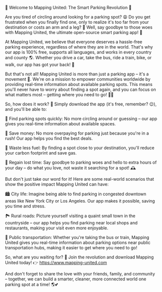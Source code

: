 🚀 Welcome to Mapping United: The Smart Parking Revolution 🚀

Are you tired of circling around looking for a parking spot? 😩 Do you get frustrated when you finally find one, only to realize it's too far from your destination or costs an arm and a leg? 💸 Well, say goodbye to those woes with Mapping United, the ultimate open-source smart parking app! 📲

At Mapping United, we believe that everyone deserves a hassle-free parking experience, regardless of where they are in the world. That's why our app is 100% free, supports all languages, and works in every country and county 🌎. Whether you drive a car, take the bus, ride a train, bike, or walk, our app has got your back! 👣

But that's not all! Mapping United is more than just a parking app – it's a movement 💪. We're on a mission to empower communities worldwide by providing real-time information about available parking spots. This means you'll never have to worry about finding a spot again, and you can focus on what matters most – getting where you need to go! 🏃‍♀️

So, how does it work? 🔧 Simply download the app (it's free, remember? 😉), and you'll be able to:

📍 Find parking spots quickly: No more circling around or guessing – our app gives you real-time information about available spaces.

💸 Save money: No more overpaying for parking just because you're in a rush! Our app helps you find the best deals.

💪 Waste less fuel: By finding a spot close to your destination, you'll reduce your carbon footprint and save gas.

🌟 Regain lost time: Say goodbye to parking woes and hello to extra hours of your day – do what you love, not waste it searching for a spot! 🕰️

But don't just take our word for it! Here are some real-world scenarios that show the positive impact Mapping United can have:

🏙️ City life: Imagine being able to find parking in congested downtown areas like New York City or Los Angeles. Our app makes it possible, saving you time and stress.

🏞️ Rural roads: Picture yourself visiting a quaint small town in the countryside – our app helps you find parking near local shops and restaurants, making your visit even more enjoyable.

🚌 Public transportation: Whether you're taking the bus or train, Mapping United gives you real-time information about parking options near public transportation hubs, making it easier to get where you need to go!

So, what are you waiting for? 🤔 Join the revolution and download Mapping United today! 👉 https://www.mapping-united.com

And don't forget to share the love with your friends, family, and community – together, we can build a smarter, cleaner, more connected world one parking spot at a time! 🌎💕
